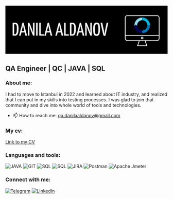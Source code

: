 [![Header](https://github.com/Aldatrualda/aldatrualda/blob/main/assets/header.png)]()


## QA Engineer | QC | JAVA | SQL

### About me: 

I had to move to Istanbul in 2022 and learned about IT industry, and realized that I can put in my skills into testing processes. I was glad to join that community and dive into whole world of tools and technologies.

- 📫 How to reach me: qa.danilaaldanov@gmail.com

### My cv:
[Link to my CV](<file:///C:/Users/PADC/Downloads/Danila's%20Resume.pdf>)

### Languages and tools:
![JAVA](https://img.shields.io/badge/Java-ED8B00?style=for-the-badge&logo=java&logoColor=white)
![GIT](  https://img.shields.io/badge/GIT-E44C30?style=for-the-badge&logo=git&logoColor=white) 
![SQL](https://img.shields.io/badge/SQLite-07405E?style=for-the-badge&logo=sqlite&logoColor=white) 
![SQL](https://img.shields.io/badge/PostgreSQL-316192?style=for-the-badge&logo=postgresql&logoColor=white) 
![JIRA](https://img.shields.io/badge/Jira-0052CC?style=for-the-badge&logo=Jira&logoColor=white)
![Postman](https://img.shields.io/badge/Postman-F76936?style=for-the-badge&logo=Postman&logoColor=white)
![Apache Jmeter](https://img.shields.io/badge/ApacheJmeter-CB2027?style=for-the-badge&logo=ApacheJmeter&logoColor=white)
### Connect with me:
[![Telegram](https://img.shields.io/badge/Telegram-2CA5E0?style=for-the-badge&logo=telegram&logoColor=white)](https://t.me/dontunderstant)
[![LinkedIn](https://img.shields.io/badge/LinkedIn-0077B5?style=for-the-badge&logo=linkedin&logoColor=white)](https://www.linkedin.com/in/danila-aldanov-7634b1248/)
